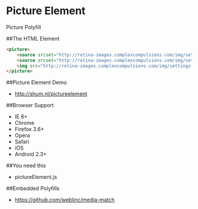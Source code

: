 Picture Element
==============

Picture Polyfill

##The HTML Element
```html
<picture>
    <source srcset="http://retina-images.complexcompulsions.com/img/settings-large.png 500w, http://retina-images.complexcompulsions.com/img/settings-small.png 2x 600w" />
    <source srcset="http://retina-images.complexcompulsions.com/img/settings-large.png 2x" />
    <img src="http://retina-images.complexcompulsions.com/img/settings-small.png" />
</picture>
```

##Picture Element Demo
 * http://shum.nl/pictureelement

##Browser Support
* IE 6+
* Chrome
* Firefox 3.6+
* Opera
* Safari
* iOS 
* Android 2.3+

##You need this
* pictureElement.js

##Embedded Polyfills
* https://github.com/weblinc/media-match
